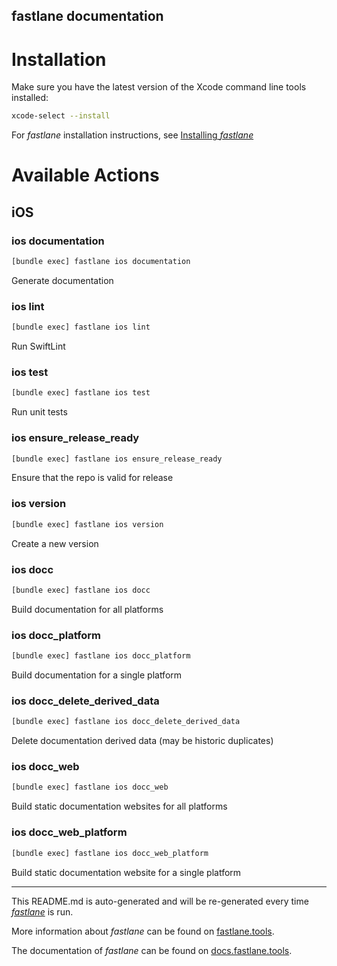 fastlane documentation
----

# Installation

Make sure you have the latest version of the Xcode command line tools installed:

```sh
xcode-select --install
```

For _fastlane_ installation instructions, see [Installing _fastlane_](https://docs.fastlane.tools/#installing-fastlane)

# Available Actions

## iOS

### ios documentation

```sh
[bundle exec] fastlane ios documentation
```

Generate documentation

### ios lint

```sh
[bundle exec] fastlane ios lint
```

Run SwiftLint

### ios test

```sh
[bundle exec] fastlane ios test
```

Run unit tests

### ios ensure_release_ready

```sh
[bundle exec] fastlane ios ensure_release_ready
```

Ensure that the repo is valid for release

### ios version

```sh
[bundle exec] fastlane ios version
```

Create a new version

### ios docc

```sh
[bundle exec] fastlane ios docc
```

Build documentation for all platforms

### ios docc_platform

```sh
[bundle exec] fastlane ios docc_platform
```

Build documentation for a single platform

### ios docc_delete_derived_data

```sh
[bundle exec] fastlane ios docc_delete_derived_data
```

Delete documentation derived data (may be historic duplicates)

### ios docc_web

```sh
[bundle exec] fastlane ios docc_web
```

Build static documentation websites for all platforms

### ios docc_web_platform

```sh
[bundle exec] fastlane ios docc_web_platform
```

Build static documentation website for a single platform

----

This README.md is auto-generated and will be re-generated every time [_fastlane_](https://fastlane.tools) is run.

More information about _fastlane_ can be found on [fastlane.tools](https://fastlane.tools).

The documentation of _fastlane_ can be found on [docs.fastlane.tools](https://docs.fastlane.tools).
